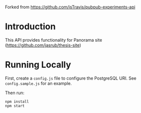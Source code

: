 Forked from https://github.com/isTravis/pubpub-experiments-api

# Introduction

This API provides functionality for Panorama site (https://github.com/jasrub/thesis-site)

# Running Locally

First, create a `config.js` file to configure the PostgreSQL URI. See `config.sample.js` for an example.

Then run:

```
npm install
npm start
```

